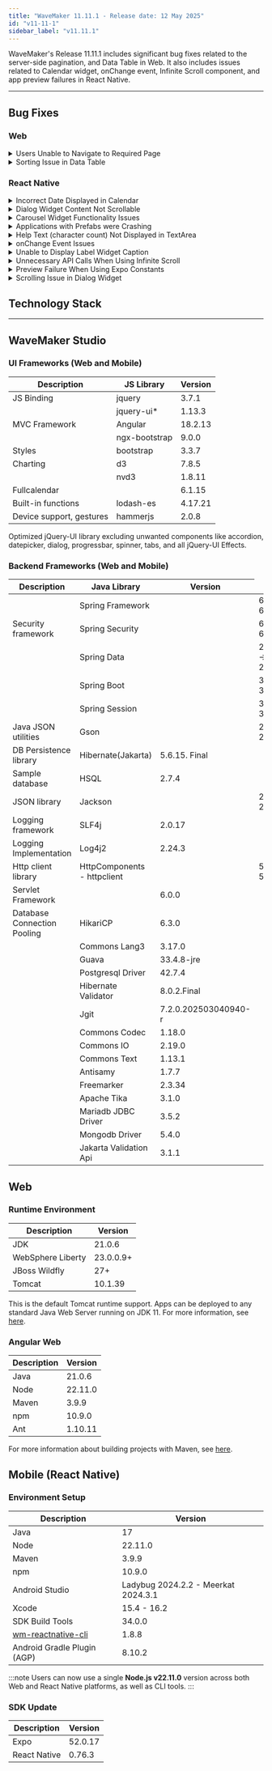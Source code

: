 ```yaml
---
title: "WaveMaker 11.11.1 - Release date: 12 May 2025"
id: "v11-11-1"
sidebar_label: "v11.11.1"
---
```


WaveMaker's Release 11.11.1 includes significant bug fixes related to the server-side pagination, and Data Table in Web. It also includes issues related to Calendar widget, onChange event, Infinite Scroll component, and app preview failures in React Native.

---

## Bug Fixes

### Web

<details><summary>Users Unable to Navigate to Required Page</summary>

When using server-side pagination of type **Page**, users were redirected to the first page when attempting to navigate to any other page from the UI.This issue is now fixed and Pagination now works as expected.

</details>

<details><summary>Sorting Issue in Data Table</summary>

In case of Data Table widget, users have experienced sorting issue when binding it to a model variable. The sorting functionality breaks when customers attempt to sort fields of with integer.

</details>

### React Native


<details><summary>Incorrect Date Displayed in Calendar</summary>

In Calendar widget, user is able to view incorrect date. For example, when the user opens the widget and see the May 2025 calendar, Theactual  May 7 is Wednesday. However in the calendar the 8th May is getting highlighted.

</details>

<details><summary>Dialog Widget Content Not Scrollable</summary>

The scrolling issue was observed and fixed in the Dialog widget where the users add too much content that exceeds the dialog's visible height and users were then unable to scroll through the content.

</details>

<details><summary>Carousel Widget Functionality Issues </summary>

When using Carousel widget in an app, users are experiencing several issues related to,

- **Horizontal Swipe Inconsistency**: The horizontal swipe functionality of the Carousel widget is either not working at all or is only functional after multiple attempts by the user. This makes it difficult for users to navigate through the Carousel content.
- **Vertical Scroll Blocking in List Widget**: When the Carousel widget is placed within a List widget, it blocks the vertical scrolling of the list. Users are unable to scroll the vertical list when the Carousel is present within its items.
- **Height Issues**: The Carousel widget is exhibiting height-related problems, leading to incorrect rendering or layout. The specifics of these height issues need to be determined.

The above issues are now fixed.

</details>

<details><summary>Applications with Prefabs were Crashing </summary>

The applications with Prefab were crashing when users tried to preview in studio. This was observed when Prefab used the **Moment.js** library as it was an external library.

</details>

<details><summary>Help Text (character count) Not Displayed in TextArea </summary>

Fixed an issue where the Help Text (character count) feature in the TextArea widget did not display in mobile apps. It now correctly shows character counts based on the Maximum Characters setting, as it does in web and responsive views.

</details>

<details><summary>onChange Event Issues </summary>

- In case of Text and Number type fields in the Form widget, an issue was resolved where the `onChange` event did not trigger on the first change from the default value. This affected both `on blur` and `on keypress` settings for the **Update value on** property.
- Fixed an issue where the `onChange` event of a form field inside nested lists within a Partial was triggered multiple times—once for each item in the list—instead of just once per user interaction. This issue was noticed when the Partial was used in a Prefab.
- Resolved an issue where the `onChange` event for a Text Form Field inside a List widget was triggered multiple times on page load, based on the number of list items, even without user interaction. The event now triggers only on actual value changes made by the user.

</details>

<details><summary>Unable to Display Label Widget Caption</summary>

Resolved an issue where the Label widget failed to display text in the Caption property when the bound data value started with a hash symbol, for eaxmple, *#ImportantInfo*. The caption now correctly shows values beginning with **#**.

</details>

<details><summary>Unnecessary API Calls When Using Infinite Scroll</summary>

Fixed an issue where the Infinite Scroll List component made unnecessary API calls even after reaching the last page of data. The component now correctly respects the *last* flag in the pagination to prevent unnecessary network requests and inefficient resource usage.

</details>

<details><summary>Preview Failure When Using Expo Constants</summary>

User experienced application preview failure when using the Expo constants in Script. This issue is now fixed.

</details>

<details><summary>Scrolling Issue in Dialog Widget</summary>


On Android, when using the Dialog widget, users encountered issues with vertical scrolling within dialogs. Scrolling often became unresponsive and required multiple attempts. This issue was particularly observed after interacting with non-editable/disabled input fields within the dialog.

</details>


## Technology Stack

---

## WaveMaker Studio 

### UI Frameworks (Web and Mobile)

| Description | JS Library | Version |
| --- | --- | --- |
| JS Binding | jquery |  3.7.1 |
|  | jquery-ui* | 1.13.3 |
| MVC Framework | Angular |  18.2.13  |
|  | ngx-bootstrap | 9.0.0 |
| Styles | bootstrap | 3.3.7 |
| Charting | d3 | 7.8.5 |
|  | nvd3 | 1.8.11 |
| Fullcalendar | |  6.1.15 |
| Built-in functions | lodash-es | 4.17.21|
| Device support, gestures | hammerjs | 2.0.8 |

Optimized jQuery-UI library excluding unwanted components like accordion, datepicker, dialog, progressbar, spinner, tabs, and all jQuery-UI Effects.

### Backend Frameworks (Web and Mobile)

| Description | Java Library | Version |
| --- | --- |--------------------|
|  | Spring Framework | <td className="versiontdbgcolor"> 6.2.5 -> 6.2.6 </td> |
| Security framework | Spring Security | <td className="versiontdbgcolor">6.4.4 -> 6.4.5 </td> |
|  | Spring Data | <td className="versiontdbgcolor">2024.1.4 -> 2024.1.5 </td> |
|  | Spring Boot |  <td className="versiontdbgcolor">  3.4.4 -> 3.4.5 </td> |
|  | Spring Session | <td className="versiontdbgcolor"> 3.4.2 -> 3.4.3 </td>|
| Java JSON utilities | Gson  | <td className="versiontdbgcolor"> 2.13.0 -> 2.13.1 </td> |
| DB Persistence library | Hibernate(Jakarta) | 5.6.15. Final   |
| Sample database | HSQL | 2.7.4 |
| JSON library | Jackson |   <td className="versiontdbgcolor"> 2.18.3 -> 2.19.0 </td> |
| Logging framework | SLF4j | 2.0.17 |
| Logging Implementation | Log4j2 | 2.24.3 |
| Http client library  | HttpComponents -  httpclient | <td className="versiontdbgcolor"> 5.4.3 -> 5.4.4 </td> |
| Servlet Framework |  | 6.0.0 |
| Database Connection Pooling | HikariCP | 6.3.0 |
|  | Commons Lang3 | 3.17.0  |
|  | Guava | 33.4.8-jre |
|  | Postgresql Driver  | 42.7.4  |
|  | Hibernate Validator | 8.0.2.Final |
|  | Jgit | 7.2.0.202503040940-r |
|  | Commons Codec | 1.18.0 |
|  | Commons IO | 2.19.0 |
|  | Commons Text |  1.13.1 |
|  | Antisamy | 1.7.7 |
|  | Freemarker | 2.3.34 |
|  | Apache Tika | 3.1.0 |
|  | Mariadb JDBC Driver | 3.5.2 |
|  | Mongodb Driver | 5.4.0 |
|  | Jakarta Validation Api | 3.1.1 |

## Web

### Runtime Environment

| Description | Version |
| --- | --- |
| JDK | 21.0.6 |
| WebSphere Liberty | 23.0.0.9+ |
| JBoss Wildfly | 27+ |
| Tomcat | 10.1.39 |


This is the default Tomcat runtime support. Apps can be deployed to any standard Java Web Server running on JDK 11. For more information, see [here](/learn/app-development/deployment/deployment-web-server).

### Angular Web 

|Description|	Version|
|---|---|
|Java | 21.0.6 |
|Node| 22.11.0 |
|Maven| 3.9.9 |
|npm | 10.9.0 |
|Ant| 1.10.11|

For more information about building projects with Maven, see [here](/learn/app-development/deployment/building-with-maven).


## Mobile (React Native)

### Environment Setup

|Description|	Version|
|---|---|
|Java | 17 |
|Node|  22.11.0 |
|Maven| 3.9.9 |
|npm | 10.9.0 |
| Android Studio | Ladybug 2024.2.2 - Meerkat 2024.3.1 |
| Xcode |  15.4  - 16.2 |
| SDK Build Tools | 34.0.0|
| [wm-reactnative-cli](https://www.npmjs.com/package/@wavemaker/wm-reactnative-cli) | 1.8.8 |
| Android Gradle Plugin (AGP) |  8.10.2  |

:::note
Users can now use a single **Node.js v22.11.0** version across both Web and React Native platforms, as well as CLI tools.
:::

### SDK Update

|Description|	Version|
|---|---|
| Expo | 52.0.17 |
| React Native | 0.76.3 |


